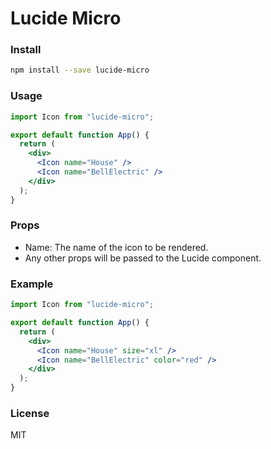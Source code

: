 # Lucide Micro

### Install
```bash
npm install --save lucide-micro
```

### Usage
```jsx
import Icon from "lucide-micro";

export default function App() {
  return (
    <div>
      <Icon name="House" />
      <Icon name="BellElectric" />
    </div>
  );
}
```

### Props
* Name: The name of the icon to be rendered.
* Any other props will be passed to the Lucide component.

### Example
```jsx
import Icon from "lucide-micro";

export default function App() {
  return (
    <div>
      <Icon name="House" size="xl" />
      <Icon name="BellElectric" color="red" />
    </div>
  );
}
```

### License
MIT
